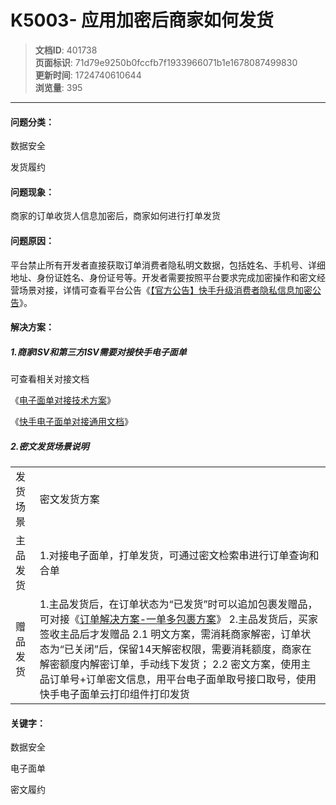 # K5003- 应用加密后商家如何发货

> **文档ID**: 401738  
> **页面标识**: 71d79e9250b0fccfb7f1933966071b1e1678087499830  
> **更新时间**: 1724740610644  
> **浏览量**: 395

---

#### 问题分类：

数据安全

发货履约

#### 问题现象：

商家的订单收货人信息加密后，商家如何进行打单发货

#### 问题原因：

平台禁止所有开发者直接获取订单消费者隐私明文数据，包括姓名、手机号、详细地址、身份证姓名、身份证号等。开发者需要按照平台要求完成加密操作和密文经营场景对接，详情可查看平台公告《[【官方公告】快手升级消费者隐私信息加密公告](https://edu.kwaixiaodian.com/bbs/web/article?id=16556&layoutType=4)》。

#### 解决方案：

##### 1.商家ISV和第三方ISV需要对接快手电子面单

可查看相关对接文档

《[电子面单对接技术方案](https://open.kwaixiaodian.com/zone/new/solution/detail?pageSign=be565dfc5ca82ebb4683bc208f7929051642596657058)》

《[快手电子面单对接通用文档](https://docs.qingque.cn/d/home/eZQA8Nj0UUPfQKMz6exheqrgZ?identityId=1oEFr4VG8Wa#section=h.nhgxlpvk3yp9)》

##### 2.密文发货场景说明

|  |  |
| --- | --- |
| 发货场景 | 密文发货方案 |
| 主品发货 | 1.对接电子面单，打单发货，可通过密文检索串进行订单查询和合单 |
| 赠品发货 | 1.主品发货后，在订单状态为“已发货”时可以追加包裹发赠品，可对接《[订单解决方案-一单多包裹方案](https://open.kwaixiaodian.com/zone/new/solution/detail?pageSign=be565dfc5ca82ebb4683bc208f7929051642600363280#section-10)》  2.主品发货后，买家签收主品后才发赠品 2.1 明文方案，需消耗商家解密，订单状态为“已关闭”后，保留14天解密权限，需要消耗额度，商家在解密额度内解密订单，手动线下发货； 2.2 密文方案，使用主品订单号+订单密文信息，用平台电子面单取号接口取号，使用快手电子面单云打印组件打印发货 |

#### 关键字：

数据安全

电子面单

密文履约
